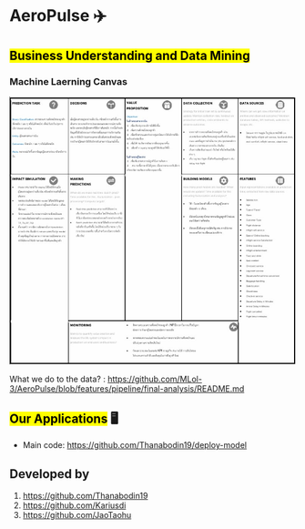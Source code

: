 # AeroPulse ✈️

## <mark>Business Understanding and Data Mining</mark>

### Machine Laerning Canvas
![architecture](./assets/Canvas.jpg)

What we do to the data? : https://github.com/MLol-3/AeroPulse/blob/features/pipeline/final-analysis/README.md

## <mark>Our Applications</mark> 🖥️

- Main code: https://github.com/Thanabodin19/deploy-model 

## Developed by
1. https://github.com/Thanabodin19
2. https://github.com/Kariusdi
3. https://github.com/JaoTaohu
